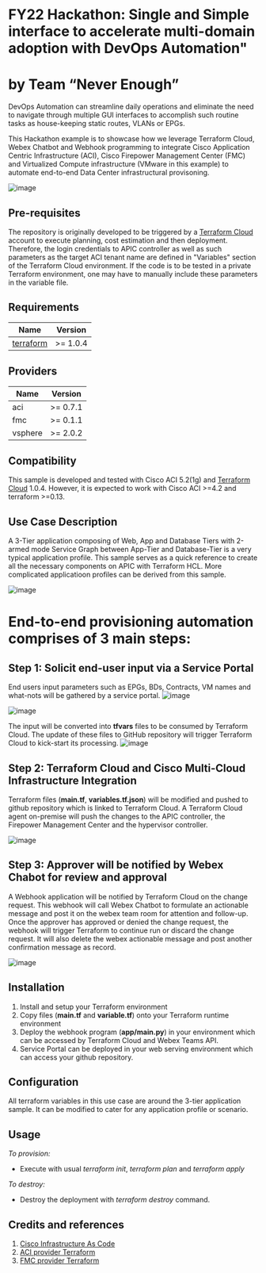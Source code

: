 # FY22 Hackathon: Single and Simple interface to accelerate multi-domain adoption with DevOps Automation"
# by Team “Never Enough”

DevOps Automation can streamline daily operations and eliminate the need to navigate through multiple GUI interfaces to accomplish such routine tasks as house-keeping static routes, VLANs or EPGs. 

This Hackathon example is to showcase how we leverage Terraform Cloud, Webex Chatbot and Webhook programming to integrate Cisco Application Centric Infrastructure (ACI), Cisco Firepower Management Center (FMC) and Virtualized Compute infrastructure (VMware in this example) to automate end-to-end Data Center infrastructural provisoning.

![image](https://user-images.githubusercontent.com/8743281/134623141-500ba1a8-7e8c-4d93-a0bf-e8dd9e3e970d.png)


## Pre-requisites

The repository is originally developed to be triggered by a [Terraform Cloud](https://www.terraform.io/cloud) account to execute planning, cost estimation and then deployment. Therefore, the login credentials to APIC controller as well as such parameters as the target ACI tenant name are defined in "Variables" section of the Terraform Cloud environment. If the code is to be tested in a private Terraform environment, one may have to manually include these parameters in the variable file.

## Requirements
Name | Version
---- | -------
[terraform](https://www.terraform.io/downloads.html)| >= 1.0.4

## Providers
Name | Version
---- | -------
aci | >= 0.7.1
fmc | >= 0.1.1
vsphere | >= 2.0.2

## Compatibility
This sample is developed and tested with Cisco ACI 5.2(1g) and [Terraform Cloud](https://www.terraform.io/cloud) 1.0.4. However, it is expected to work with Cisco ACI >=4.2 and terraform >=0.13.

## Use Case Description

A 3-Tier application composing of Web, App and Database Tiers with 2-armed mode Service Graph between App-Tier and Database-Tier is a very typical application profile. This sample serves as a quick reference to create all the necessary components on APIC with Terraform HCL. More complicated applicatioon profiles can be derived from this sample.

![image](https://user-images.githubusercontent.com/8743281/132814548-073215a4-253e-45a2-bea8-0064635266fa.png)

# End-to-end provisioning automation comprises of 3 main steps:

## Step 1: Solicit end-user input via a Service Portal
End users input parameters such as EPGs, BDs, Contracts, VM names and what-nots will be gathered by a service portal.
![image](https://user-images.githubusercontent.com/8743281/132814864-a001be68-cbc7-4b9c-9b34-993cce5628c7.png)

![image](https://user-images.githubusercontent.com/8743281/132815154-eb478eb0-44be-4b4c-914a-3e2e4a317b68.png)

The input will be converted into **tfvars** files to be consumed by Terraform Cloud. The update of these files to GitHub repository will trigger Terraform Cloud to kick-start its processing.
![image](https://user-images.githubusercontent.com/8743281/132815293-17f206b6-40c5-491e-b0f7-b61169ff5905.png)

## Step 2: Terraform Cloud and Cisco Multi-Cloud Infrastructure Integration

Terraform files (**main.tf**, **variables.tf.json**) will be modified and pushed to github repository which is linked to Terraform Cloud. A Terraform Cloud agent on-premise will push the changes to the APIC controller, the Firepower Management Center and the hypervisor controller.

![image](https://user-images.githubusercontent.com/8743281/132816143-1ba133b0-5736-442e-81bc-6270d2807adc.png)

## Step 3: Approver will be notified by Webex Chabot for review and approval

A Webhook application will be notified by Terraform Cloud on the change request. This webhook will call Webex Chatbot to formulate an actionable message and post it on the webex team room for attention and follow-up. Once the approver has approved or denied the change request, the webhook will trigger Terraform to continue run or discard the change request. It will also delete the webex actionable message and post another confirmation message as record. 

![image](https://user-images.githubusercontent.com/8743281/134624382-b78f55c5-9697-4a49-8796-deda1efc3f8d.png)

## Installation

1. Install and setup your Terraform environment
2. Copy files (**main.tf** and **variable.tf**) onto your Terraform runtime environment
3. Deploy the webhook program (**app/main.py**) in your environment which can be accessed by Terraform Cloud and Webex Teams API.
4. Service Portal can be deployed in your web serving environment which can access your github repository.

## Configuration

All terraform variables in this use case are around the 3-tier application sample. It can be modified to cater for any application profile or scenario.

## Usage

*To provision:*
 * Execute with usual *terraform init*, *terraform plan* and *terraform apply*

*To destroy:*
 * Destroy the deployment with *terraform destroy* command.

## Credits and references

1. [Cisco Infrastructure As Code](https://developer.cisco.com/iac/)
2. [ACI provider Terraform](https://registry.terraform.io/providers/CiscoDevNet/aci/latest/docs)
3. [FMC provider Terraform](https://registry.terraform.io/providers/CiscoDevNet/fmc/latest/docs)
